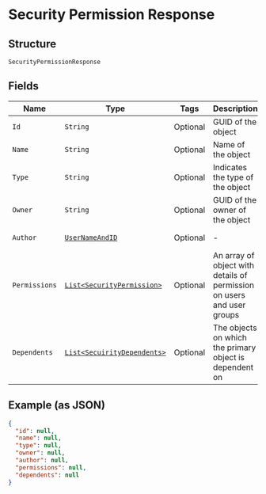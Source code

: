 
# Security Permission Response

## Structure

`SecurityPermissionResponse`

## Fields

| Name | Type | Tags | Description | Getter | Setter |
|  --- | --- | --- | --- | --- | --- |
| `Id` | `String` | Optional | GUID of the object | String getId() | setId(String id) |
| `Name` | `String` | Optional | Name of the object | String getName() | setName(String name) |
| `Type` | `String` | Optional | Indicates the type of the object | String getType() | setType(String type) |
| `Owner` | `String` | Optional | GUID of the owner of the object | String getOwner() | setOwner(String owner) |
| `Author` | [`UserNameAndID`](../../doc/models/user-name-and-id.md) | Optional | - | UserNameAndID getAuthor() | setAuthor(UserNameAndID author) |
| `Permissions` | [`List<SecurityPermission>`](../../doc/models/security-permission.md) | Optional | An array of object with details of permission on users and user groups | List<SecurityPermission> getPermissions() | setPermissions(List<SecurityPermission> permissions) |
| `Dependents` | [`List<SecuirityDependents>`](../../doc/models/secuirity-dependents.md) | Optional | The objects on which the primary object is dependent on | List<SecuirityDependents> getDependents() | setDependents(List<SecuirityDependents> dependents) |

## Example (as JSON)

```json
{
  "id": null,
  "name": null,
  "type": null,
  "owner": null,
  "author": null,
  "permissions": null,
  "dependents": null
}
```


